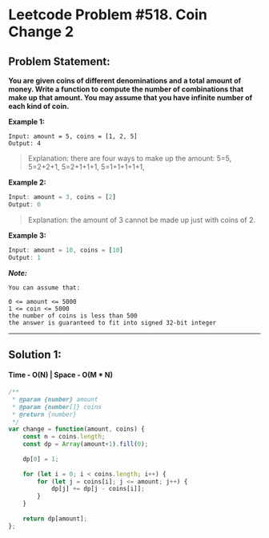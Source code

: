 # Leetcode Problem #518. Coin Change 2

## Problem Statement: 

**You are given coins of different denominations and a total amount of money. Write a function to compute the number of combinations that make up that amount. You may assume that you have infinite number of each kind of coin.**

**Example 1:**

```javacript
Input: amount = 5, coins = [1, 2, 5]
Output: 4
```

> Explanation: there are four ways to make up the amount:
5=5,
5=2+2+1,
5=2+1+1+1,
5=1+1+1+1+1,

**Example 2:**

```javascript
Input: amount = 3, coins = [2]
Output: 0
```

> Explanation: the amount of 3 cannot be made up just with coins of 2.

**Example 3:**

```javascript
Input: amount = 10, coins = [10] 
Output: 1
```
***Note:***

```
You can assume that:

0 <= amount <= 5000
1 <= coin <= 5000
the number of coins is less than 500
the answer is guaranteed to fit into signed 32-bit integer
```
---

## Solution 1: 
#### Time - O(N)  | Space - O(M * N)

```javascript
/**
 * @param {number} amount
 * @param {number[]} coins
 * @return {number}
 */
var change = function(amount, coins) {
    const n = coins.length;
    const dp = Array(amount+1).fill(0);
    
    dp[0] = 1;
    
    for (let i = 0; i < coins.length; i++) {
        for (let j = coins[i]; j <= amount; j++) {
            dp[j] += dp[j - coins[i]];
        }
    }
    
    return dp[amount];
};
```
